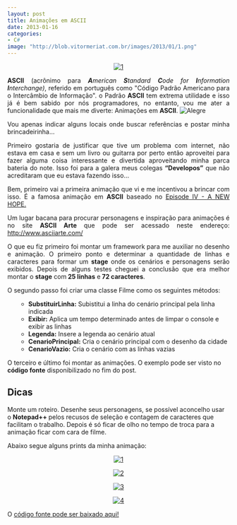 ```yaml
---
layout: post
title: Animações em ASCII
date: 2013-01-16 
categories:
- C#
image: "http://blob.vitormeriat.com.br/images/2013/01/1.png"
---
```

<p align="center"><a href="http://blob.vitormeriat.com.br/images/2013/01/1.png"><img alt="1" src="http://blob.vitormeriat.com.br/images/2013/01/1.png" /></a></p>

<p align="justify"><b>ASCII</b> (acrônimo para <i><strong>A</strong>merican <strong>S</strong>tandard <strong>C</strong>ode for <strong>I</strong>nformation <strong>I</strong>nterchange)</i>, referido em português como &quot;Código Padrão Americano para o Intercâmbio de Informação&quot;. o Padrão <strong>ASCII</strong> tem extrema utilidade e isso já é bem sabido por nós programadores, no entanto, vou me ater a funcionalidade que mais me diverte: Animações em <strong>ASCII</strong>. <img class="wlEmoticon wlEmoticon-smile" style="border-style:none;" alt="Alegre" src="http://blob.vitormeriat.com.br/images/wlemoticon-smile.png" /></p>
<p><!--more-->
<p align="justify">Vou apenas indicar alguns locais onde buscar referências e postar minha brincadeirinha… </p>
<p align="justify">Primeiro gostaria de justificar que tive um problema com internet, não estava em casa e sem um livro ou guitarra por perto então aproveitei para fazer alguma coisa interessante e divertida aproveitando minha parca bateria do note. Isso foi para a galera meus colegas <strong>“Developos”</strong> que não acreditaram que eu estava fazendo isso…</p>
<p align="justify">Bem, primeiro vai a primeira animação que vi e me incentivou a brincar com isso. É a famosa animação em <strong>ASCII</strong> baseado no <a href="http://www.asciimation.co.nz/" target="_blank">Episode IV - A NEW HOPE.</a></p>
<p align="justify">Um lugar bacana para procurar personagens e inspiração para animações é no site <strong>ASCII Arte </strong>que pode ser acessado neste endereço: <a title="http://www.asciiarte.com/" href="http://www.asciiarte.com/">http://www.asciiarte.com/</a></p>
<p align="justify">O que eu fiz primeiro foi montar um framework para me auxiliar no desenho e animação. O primeiro ponto e determinar a quantidade de linhas e caracteres para formar um <strong>stage</strong> onde os cenários e personagens serão exibidos. Depois de alguns testes cheguei a conclusão que era melhor montar o <strong>stage</strong> com<strong> 25 linhas</strong> e<strong> 72 caracteres</strong>.</p>
<p>O segundo passo foi criar uma classe Filme como os seguintes métodos:</p>
<ul>
<ul>
<li><strong>SubstituirLinha:</strong> Subistitui a linha do cenário principal pela linha indicada</li>
<li><strong>Exibir:</strong> Aplica um tempo determinado antes de limpar o console e exibir as linhas</li>
<li><strong>Legenda:</strong> Insere a legenda ao cenário atual</li>
<li><strong>CenarioPrincipal:</strong> Cria o cenário principal com o desenho da cidade</li>
<li><strong>CenarioVazio:</strong> Cria o cenário com as linhas vazias</li>
</ul>
</ul>

O terceiro e último foi montar as animações. O exemplo pode ser visto no <strong>código fonte</strong> disponibilizado no fim do post.


## Dicas

Monte um roteiro. Desenhe seus personagens, se possível aconcelho usar o <strong>Notepad++ </strong>pelos recusos de seleção e contagem de caracteres que facilitam o trabalho. Depois é só ficar de olho no tempo de troca para a animação ficar com cara de filme.

Abaixo segue alguns prints da minha animação:

<p align="center"><a href="http://blob.vitormeriat.com.br/images/2013/01/11.png"><img alt="1" src="http://blob.vitormeriat.com.br/images/2013/01/1.png" /></a></p>

<p align="center"><a href="http://blob.vitormeriat.com.br/images/2013/01/2.png"><img alt="2" src="http://blob.vitormeriat.com.br/images/2013/01/2.png" /></a></p>

<p align="center"><a href="http://blob.vitormeriat.com.br/images/2013/01/3.png"><img alt="3" src="http://blob.vitormeriat.com.br/images/2013/01/3.png"/></a></p>

<p align="center"><a href="http://blob.vitormeriat.com.br/images/2013/01/4.png"><img alt="4" src="http://blob.vitormeriat.com.br/images/2013/01/4.png" /></a></p>

<p>O <a href="https://skydrive.live.com/?cid=bd055aa47a388023#cid=BD055AA47A388023&amp;id=BD055AA47A388023%211413" target="_blank">código fonte pode ser baixado aqui!</a></p>
